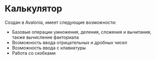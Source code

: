 # Калькулятор
Создан в Avalonia, имеет следующие возможности:
* Базовые операции умножения, деления, сложения и вычитания, также вычисление факториала
* Возможность ввода отрицательных и дробных чисел
* Возможность ввода с клавиатуры
* Работа со скобками
